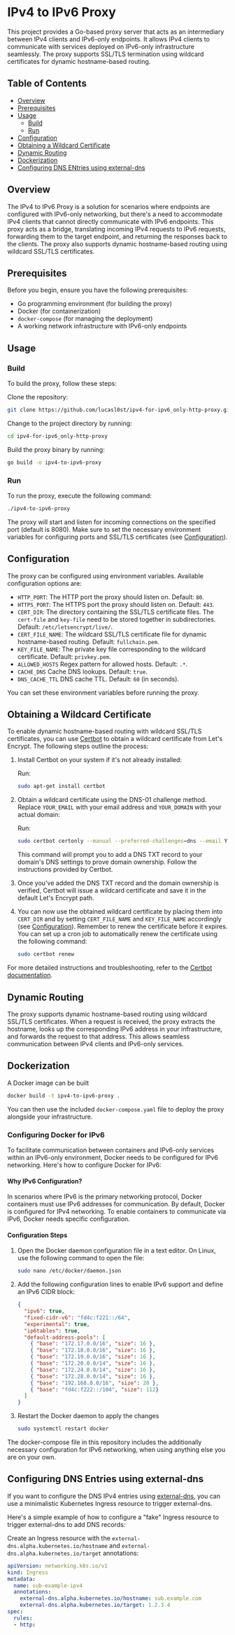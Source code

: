 # IPv4 to IPv6 Proxy

This project provides a Go-based proxy server that acts as an intermediary between IPv4 clients and IPv6-only endpoints. It allows IPv4 clients to communicate with services deployed on IPv6-only infrastructure seamlessly. The proxy supports SSL/TLS termination using wildcard certificates for dynamic hostname-based routing.

## Table of Contents

- [Overview](#overview)
- [Prerequisites](#prerequisites)
- [Usage](#usage)
    - [Build](#build)
    - [Run](#run)
- [Configuration](#configuration)
- [Obtaining a Wildcard Certificate](#obtaining-a-wildcard-certificate)
- [Dynamic Routing](#dynamic-routing)
- [Dockerization](#dockerization)
- [Configuring DNS ENtries using external-dns](#Configuring-DNS-Entries-using-external-dns)

## Overview

The IPv4 to IPv6 Proxy is a solution for scenarios where endpoints are configured with IPv6-only networking, but there's a need to accommodate IPv4 clients that cannot directly communicate with IPv6 endpoints. This proxy acts as a bridge, translating incoming IPv4 requests to IPv6 requests, forwarding them to the target endpoint, and returning the responses back to the clients. The proxy also supports dynamic hostname-based routing using wildcard SSL/TLS certificates.

## Prerequisites

Before you begin, ensure you have the following prerequisites:

- Go programming environment (for building the proxy)
- Docker (for containerization)
- `docker-compose` (for managing the deployment)
- A working network infrastructure with IPv6-only endpoints

## Usage

### Build

To build the proxy, follow these steps:

Clone the repository:

```sh
git clone https://github.com/lucasl0st/ipv4-for-ipv6_only-http-proxy.git
```

Change to the project directory by running:

```sh
cd ipv4-for-ipv6_only-http-proxy
```


Build the proxy binary by running:

```sh
go build -o ipv4-to-ipv6-proxy
```

### Run

To run the proxy, execute the following command:

```sh
./ipv4-to-ipv6-proxy
```


The proxy will start and listen for incoming connections on the specified port (default is 8080). Make sure to set the necessary environment variables for configuring ports and SSL/TLS certificates (see [Configuration](#configuration)).

## Configuration

The proxy can be configured using environment variables. Available configuration options are:

- `HTTP_PORT`: The HTTP port the proxy should listen on. Default: `80`.
- `HTTPS_PORT`: The HTTPS port the proxy should listen on. Default: `443`.
- `CERT_DIR`: The directory containing the SSL/TLS certificate files. The `cert-file` and `key-file` need to be stored together in subdirectories. Default: `/etc/letsencrypt/live/`.
- `CERT_FILE_NAME`: The wildcard SSL/TLS certificate file for dynamic hostname-based routing. Default: `fullchain.pem`.
- `KEY_FILE_NAME`: The private key file corresponding to the wildcard certificate. Default: `privkey.pem`.
- `ALLOWED_HOSTS` Regex pattern for allowed hosts. Default: `.*`.
- `CACHE_DNS` Cache DNS lookups. Default: `true`.
- `DNS_CACHE_TTL` DNS cache TTL. Default: `60` (in seconds).

You can set these environment variables before running the proxy.

## Obtaining a Wildcard Certificate

To enable dynamic hostname-based routing with wildcard SSL/TLS certificates, you can use [Certbot](https://certbot.eff.org/) to obtain a wildcard certificate from Let's Encrypt. The following steps outline the process:

1. Install Certbot on your system if it's not already installed:

   Run:

   ```sh
   sudo apt-get install certbot
   ```

2. Obtain a wildcard certificate using the DNS-01 challenge method. Replace `YOUR_EMAIL` with your email address and `YOUR_DOMAIN` with your actual domain:

   Run:

   ```sh
   sudo certbot certonly --manual --preferred-challenges=dns --email YOUR_EMAIL --server https://acme-v02.api.letsencrypt.org/directory --agree-tos -d *.YOUR_DOMAIN
   ```
   This command will prompt you to add a DNS TXT record to your domain's DNS settings to prove domain ownership. Follow the instructions provided by Certbot.

3. Once you've added the DNS TXT record and the domain ownership is verified, Certbot will issue a wildcard certificate and save it in the default Let's Encrypt path.

4. You can now use the obtained wildcard certificate by placing them into `CERT_DIR` and by setting `CERT_FILE_NAME` and `KEY_FILE_NAME` accordingly (see [Configuration](#configuration)).
   Remember to renew the certificate before it expires. You can set up a cron job to automatically renew the certificate using the following command:

   ```sh
   sudo certbot renew
   ```


For more detailed instructions and troubleshooting, refer to the [Certbot documentation](https://certbot.eff.org/docs/intro.html).

## Dynamic Routing

The proxy supports dynamic hostname-based routing using wildcard SSL/TLS certificates. When a request is received, the proxy extracts the hostname, looks up the corresponding IPv6 address in your infrastructure, and forwards the request to that address. This allows seamless communication between IPv4 clients and IPv6-only services.

## Dockerization

A Docker image can be built

```sh
docker build -t ipv4-to-ipv6-proxy .
```

You can then use the included `docker-compose.yaml` file to deploy the proxy alongside your infrastructure.

### Configuring Docker for IPv6

To facilitate communication between containers and IPv6-only services within an IPv6-only environment, Docker needs to be configured for IPv6 networking. Here's how to configure Docker for IPv6:

#### Why IPv6 Configuration?

In scenarios where IPv6 is the primary networking protocol, Docker containers must use IPv6 addresses for communication. By default, Docker is configured for IPv4 networking. To enable containers to communicate via IPv6, Docker needs specific configuration.

#### Configuration Steps

1. Open the Docker daemon configuration file in a text editor. On Linux, use the following command to open the file:

    ```sh
    sudo nano /etc/docker/daemon.json
    ```

2. Add the following configuration lines to enable IPv6 support and define an IPv6 CIDR block:

    ```json
    {
      "ipv6": true,
      "fixed-cidr-v6": "fd4c:f221::/64",
      "experimental": true,
      "ip6tables": true,
      "default-address-pools": [
        { "base": "172.17.0.0/16", "size": 16 },
        { "base": "172.18.0.0/16", "size": 16 },
        { "base": "172.19.0.0/16", "size": 16 },
        { "base": "172.20.0.0/14", "size": 16 },
        { "base": "172.24.0.0/14", "size": 16 },
        { "base": "172.28.0.0/14", "size": 16 },
        { "base": "192.168.0.0/16", "size": 20 },
        { "base": "fd4c:f222::/104", "size": 112}
      ]
    }
    ```
   
3. Restart the Docker daemon to apply the changes
    
    ```sh
    sudo systemctl restart docker
    ```

The docker-compose file in this repository includes the additionally necessary configuration for IPv6 networking, when using anything else you are on your own.

## Configuring DNS Entries using external-dns

If you want to configure the DNS IPv4 entries using [external-dns](https://github.com/kubernetes-sigs/external-dns), you can use a minimalistic Kubernetes Ingress resource to trigger external-dns.

Here's a simple example of how to configure a "fake" Ingress resource to trigger external-dns to add DNS records:

Create an Ingress resource with the `external-dns.alpha.kubernetes.io/hostname` and `external-dns.alpha.kubernetes.io/target` annotations:


```yaml
apiVersion: networking.k8s.io/v1
kind: Ingress
metadata:
  name: sub-example-ipv4
  annotations:
    external-dns.alpha.kubernetes.io/hostname: sub.example.com
    external-dns.alpha.kubernetes.io/target: 1.2.3.4
spec:
  rules:
  - http:
```